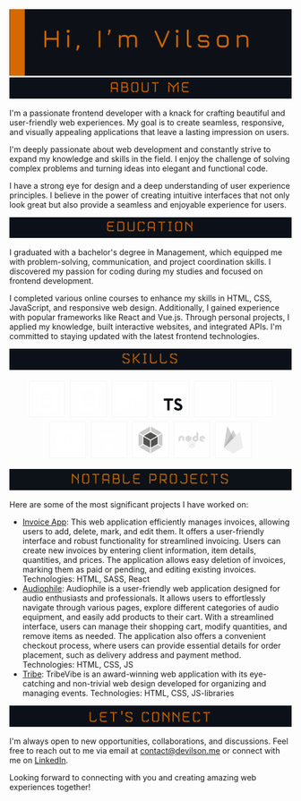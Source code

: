 
<img src="https://github.com/VilsonKh/VilsonKh/blob/main/github__heading.png" alt="heading">
<img src="https://github.com/VilsonKh/VilsonKh/blob/main/github__aboutMe.png" alt="aboutMe">


I'm a passionate frontend developer with a knack for crafting beautiful and user-friendly web experiences. My goal is to create seamless, responsive, and visually appealing applications that leave a lasting impression on users.

I'm deeply passionate about web development and constantly strive to expand my knowledge and skills in the field. I enjoy the challenge of solving complex problems and turning ideas into elegant and functional code.

I have a strong eye for design and a deep understanding of user experience principles. I believe in the power of creating intuitive interfaces that not only look great but also provide a seamless and enjoyable experience for users.

<img src="https://github.com/VilsonKh/VilsonKh/blob/main/github__education.png" alt="education">

I graduated with a bachelor's degree in Management, which equipped me with problem-solving, communication, and project coordination skills. I discovered my passion for coding during my studies and focused on frontend development. 

I completed various online courses to enhance my skills in HTML, CSS, JavaScript, and responsive web design. Additionally, I gained experience with popular frameworks like React and Vue.js. Through personal projects, I applied my knowledge, built interactive websites, and integrated APIs. I'm committed to staying updated with the latest frontend technologies.


<img src="https://github.com/VilsonKh/VilsonKh/blob/main/github__skills.png" alt="skill">
<p style="text-align: center;">
  <img src="https://github.com/VilsonKh/VilsonKh/blob/main/html5.svg" alt="html" height="70" width="70">
  <img src="https://github.com/VilsonKh/VilsonKh/blob/main/%D1%81ss3.svg" alt="css" height="70" width="70">
  <img src="https://github.com/VilsonKh/VilsonKh/blob/main/js.svg" alt="js" height="70" width="70">
  <img src="https://github.com/VilsonKh/VilsonKh/blob/main/ts.svg" alt="ts" height="70" width="70">
  <img src="https://github.com/VilsonKh/VilsonKh/blob/main/sass.svg" alt="sass" height="70" width="70">
  <img src="https://github.com/VilsonKh/VilsonKh/blob/main/react.svg" alt="react" height="70" width="70">
  <img src="https://github.com/VilsonKh/VilsonKh/blob/main/bootstrap.svg" alt="bootstrap" height="70" width="70">
  <img src="https://github.com/VilsonKh/VilsonKh/blob/main/gulp.svg" alt="gulp" height="70" width="70">
  <img src="https://github.com/VilsonKh/VilsonKh/blob/main/webpack.svg" alt="webpack" height="70" width="70">
  <img src="https://github.com/VilsonKh/VilsonKh/blob/main/node.svg" alt="node" height="70" width="70">
  <img src="https://github.com/VilsonKh/VilsonKh/blob/main/firestore.svg" alt="firestore" height="70" width="70">
</p>

<img src="https://github.com/VilsonKh/VilsonKh/blob/main/notable-projects.png" alt="projects">

Here are some of the most significant projects I have worked on:

- [Invoice App](https://github.com/VilsonKh/invoice-app-rewrite): This web application efficiently manages invoices, allowing users to add, delete, mark, and edit them. It offers a user-friendly interface and robust functionality for streamlined invoicing. Users can create new invoices by entering client information, item details, quantities, and prices. The application allows easy deletion of invoices, marking them as paid or pending, and editing existing invoices.
Technologies: HTML, SASS, React
- [Audiophile](https://github.com/VilsonKh/audiophile): Audiophile is a user-friendly web application designed for audio enthusiasts and professionals. It allows users to effortlessly navigate through various pages, explore different categories of audio equipment, and easily add products to their cart. With a streamlined interface, users can manage their shopping cart, modify quantities, and remove items as needed. The application also offers a convenient checkout process, where users can provide essential details for order placement, such as delivery address and payment method.
Technologies: HTML, CSS, JS
- [Tribe](https://github.com/VilsonKh/tribe): TribeVibe is an award-winning web application with its eye-catching and non-trivial web design developed for organizing and managing events.
Technologies: HTML, CSS, JS-libraries

<img src="https://github.com/VilsonKh/VilsonKh/blob/main/github__connect.png" alt="project">

I'm always open to new opportunities, collaborations, and discussions. Feel free to reach out to me via email at [contact@devilson.me](mailto:contact@devilson.me) or connect with me on [LinkedIn](http://www.linkedin.com/in/вильсон-хечикянц-ab6403276).

Looking forward to connecting with you and creating amazing web experiences together!

